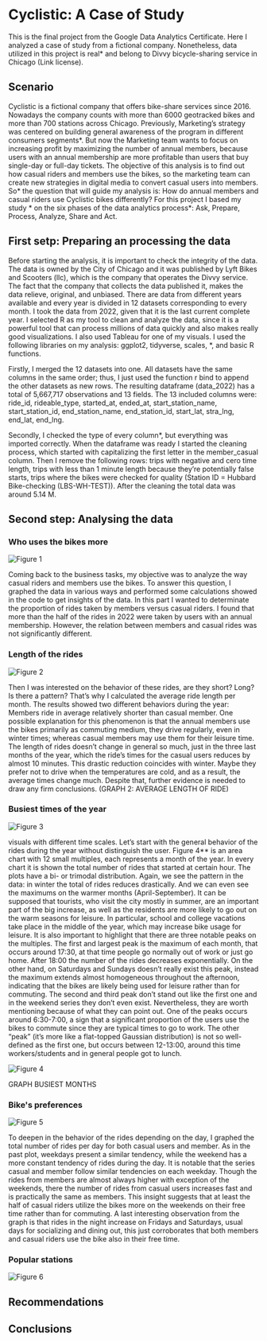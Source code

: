 # Cyclistic: A Case of Study

This is the final project from the Google Data Analytics Certificate. Here I analyzed a case of study from a fictional company. Nonetheless, data utilized in this project is real* and belong to Divvy bicycle-sharing service in Chicago (Link license). 

## Scenario
Cyclistic is a fictional company that offers bike-share services since 2016. Nowadays the company counts with more than 6000 geotracked bikes and more than 700 stations across Chicago. Previously, Marketing’s strategy was centered on building general awareness of the program in different consumers segments*. But now the Marketing team wants to focus on increasing profit by maximizing the number of annual members, because users with an annual membership are more profitable than users that buy single-day or full-day tickets.
The objective of this analysis is to find out how casual riders and members use the bikes, so the marketing team can create new strategies in digital media to convert casual users into members. So* the question that will guide my analysis is: How do annual members and casual riders use Cyclistic bikes differently?
For this project I based my study * on the six phases of the data analytics process*: Ask, Prepare, Process, Analyze, Share and Act.


## First setp: Preparing an processing the data
Before starting the analysis, it is important to check the integrity of the data. The data is owned by the City of Chicago and it was published by Lyft Bikes and Scooters (llc), which is the company that operates the Divvy service. The fact that the company that collects the data published it, makes the data relieve, original, and unbiased. 
There are data from different years available and every year is divided in 12 datasets corresponding to every month. I took the data from 2022, given that it is the last current complete year.
I selected R as my tool to clean and analyze the data, since it is a powerful tool that can process millions of data quickly and also makes really good visualizations. I also used Tableau for one of my visuals. I used the following libraries on my analysis: ggplot2, tidyverse, scales, *, and basic R functions.  

Firstly, I merged the 12 datasets into one. All datasets have the same columns in the same order; thus, I just used the function r bind to append the other datasets as new rows. The resulting dataframe (data_2022) has a total of 5,667,717 observations and 13 fields. The 13 included columns were: ride_id, rideable_type, started_at, ended_at, start_station_name, start_station_id, end_station_name, end_station_id, start_lat, stra_lng, end_lat, end_lng.

Secondly, I checked the type of every column*, but everything was imported correctly. When the dataframe was ready I started the cleaning process, which started with capitalizing the first letter in the member_casual column. Then I remove the following rows: trips with negative and cero time length, trips with less than 1 minute length because they’re potentially false starts, trips where the bikes were checked for quality (Station ID = Hubbard Bike-checking (LBS-WH-TEST)). After the cleaning the total data was around 5.14 M.


## Second step: Analysing the data


### Who uses the bikes more

![Figure 1](/g_total_rides.png)

Coming back to the business tasks, my objective was to analyze the way casual riders and members use the bikes. To answer this question, I graphed the data in various ways and performed some calculations showed in the code to get insights of the data.
In this part I wanted to determinate the proportion of rides taken by members versus casual riders. I found that more than the half of the rides in 2022 were taken by users with an annual membership. However, the relation between members and casual rides was not significantly different.

### Length of the rides


![Figure 2](/g_avg_ride_length.png)


Then I was interested on the behavior of these rides, are they short? Long? Is there a pattern? That’s why I calculated the average ride length per month. The results showed two different behaviors during the year: Members ride in average relatively shorter than casual member. One possible explanation for this phenomenon is that the annual members use the bikes primarily as commuting medium, they drive regularly, even in winter times; whereas casual members may use them for their leisure time. The length of rides doesn’t change in general so much, just in the three last months of the year, which the ride’s times for the casual users reduces by almost 10 minutes. This drastic reduction coincides with winter. Maybe they prefer not to drive when the temperatures are cold, and as a result, the average times change much. Despite that, further evidence is needed to draw any firm conclusions. 
(GRAPH 2: AVERAGE LENGTH OF RIDE)


### Busiest times of the year

![Figure 3](/g_busiest_months.png)


visuals with different time scales.
Let’s start with the general behavior of the rides during the year without distinguish the user. Figure 4** is an area chart with 12 small multiples, each represents a month of the year. In every chart it is shown the total number of rides that started at certain hour. The plots have a bi- or trimodal distribution. Again, we see the pattern in the data: in winter the total of rides reduces drastically. And we can even see the maximums on the warmer months (April-September). It can be supposed that tourists, who visit the city mostly in summer, are an important part of the big increase, as well as the residents are more likely to go out on the warm seasons for leisure. In particular, school and college vacations take place in the middle of the year, which may increase bike usage for leisure.
It is also important to highlight that there are three notable peaks on the multiples. The first and largest peak is the maximum of each month, that occurs around 17:30, at that time people go normally out of work or just go home. After 18:00 the number of the rides decreases exponentially.  On the other hand, on Saturdays and Sundays doesn’t really exist this peak, instead the maximum extends almost homogeneous throughout the afternoon, indicating that the bikes are likely being used for leisure rather than for commuting.
The second and third peak don’t stand out like the first one and in the weekend series they don’t even exist. Nevertheless, they are worth mentioning because of what they can point out. One of the peaks occurs around 6:30-7:00, a sign that a significant proportion of the users use the bikes to commute since they are typical times to go to work. The other “peak” (it’s more like a flat-topped Gaussian distribution) is not so well-defined as the first one, but occurs between 12-13:00, around this time workers/students and in general people got to lunch.

![Figure 4](/g_busiest_days.png)

GRAPH BUSIEST MONTHS
### Bike's preferences

![Figure 5](/g_type_bike.png)

To deepen in the behavior of the rides depending on the day, I graphed the total number of rides per day for both casual users and member. As in the past plot, weekdays present a similar tendency, while the weekend has a more constant tendency of rides during the day. It is notable that the series casual and member follow similar tendencies on each weekday. Though the rides from members are almost always higher with exception of the weekends, there the number of rides from casual users increases fast and is practically the same as members. This insight suggests that at least the half of casual riders utilize the bikes more on the weekends on their free time rather than for commuting. A last interesting observation from the graph is that rides in the night increase on Fridays and Saturdays, usual days for socializing and dining out, this just corroborates that both members and casual riders use the bike also in their free time.


### Popular stations

![Figure 6](/TOP10-1.png)


## Recommendations

## Conclusions



